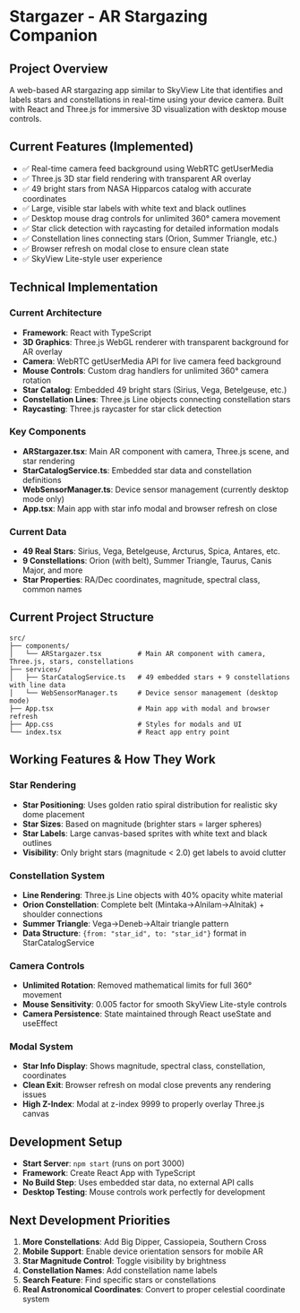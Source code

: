 # Stargazer - AR Stargazing Companion

## Project Overview
A web-based AR stargazing app similar to SkyView Lite that identifies and labels stars and constellations in real-time using your device camera. Built with React and Three.js for immersive 3D visualization with desktop mouse controls.

## Current Features (Implemented)
- ✅ Real-time camera feed background using WebRTC getUserMedia
- ✅ Three.js 3D star field rendering with transparent AR overlay
- ✅ 49 bright stars from NASA Hipparcos catalog with accurate coordinates
- ✅ Large, visible star labels with white text and black outlines
- ✅ Desktop mouse drag controls for unlimited 360° camera movement
- ✅ Star click detection with raycasting for detailed information modals
- ✅ Constellation lines connecting stars (Orion, Summer Triangle, etc.)
- ✅ Browser refresh on modal close to ensure clean state
- ✅ SkyView Lite-style user experience

## Technical Implementation

### Current Architecture
- **Framework**: React with TypeScript
- **3D Graphics**: Three.js WebGL renderer with transparent background for AR overlay
- **Camera**: WebRTC getUserMedia API for live camera feed background
- **Mouse Controls**: Custom drag handlers for unlimited 360° camera rotation
- **Star Catalog**: Embedded 49 bright stars (Sirius, Vega, Betelgeuse, etc.)
- **Constellation Lines**: Three.js Line objects connecting constellation stars
- **Raycasting**: Three.js raycaster for star click detection

### Key Components
- **ARStargazer.tsx**: Main AR component with camera, Three.js scene, and star rendering
- **StarCatalogService.ts**: Embedded star data and constellation definitions
- **WebSensorManager.ts**: Device sensor management (currently desktop mode only)
- **App.tsx**: Main app with star info modal and browser refresh on close

### Current Data
- **49 Real Stars**: Sirius, Vega, Betelgeuse, Arcturus, Spica, Antares, etc.
- **9 Constellations**: Orion (with belt), Summer Triangle, Taurus, Canis Major, and more
- **Star Properties**: RA/Dec coordinates, magnitude, spectral class, common names

## Current Project Structure
```
src/
├── components/
│   └── ARStargazer.tsx         # Main AR component with camera, Three.js, stars, constellations
├── services/
│   ├── StarCatalogService.ts   # 49 embedded stars + 9 constellations with line data
│   └── WebSensorManager.ts     # Device sensor management (desktop mode)
├── App.tsx                     # Main app with modal and browser refresh
├── App.css                     # Styles for modals and UI
└── index.tsx                   # React app entry point
```

## Working Features & How They Work

### Star Rendering
- **Star Positioning**: Uses golden ratio spiral distribution for realistic sky dome placement
- **Star Sizes**: Based on magnitude (brighter stars = larger spheres)
- **Star Labels**: Large canvas-based sprites with white text and black outlines
- **Visibility**: Only bright stars (magnitude < 2.0) get labels to avoid clutter

### Constellation System
- **Line Rendering**: Three.js Line objects with 40% opacity white material
- **Orion Constellation**: Complete belt (Mintaka→Alnilam→Alnitak) + shoulder connections
- **Summer Triangle**: Vega→Deneb→Altair triangle pattern
- **Data Structure**: `{from: "star_id", to: "star_id"}` format in StarCatalogService

### Camera Controls
- **Unlimited Rotation**: Removed mathematical limits for full 360° movement
- **Mouse Sensitivity**: 0.005 factor for smooth SkyView Lite-style controls
- **Camera Persistence**: State maintained through React useState and useEffect

### Modal System
- **Star Info Display**: Shows magnitude, spectral class, constellation, coordinates
- **Clean Exit**: Browser refresh on modal close prevents any rendering issues
- **High Z-Index**: Modal at z-index 9999 to properly overlay Three.js canvas

## Development Setup
- **Start Server**: `npm start` (runs on port 3000)
- **Framework**: Create React App with TypeScript
- **No Build Step**: Uses embedded star data, no external API calls
- **Desktop Testing**: Mouse controls work perfectly for development

## Next Development Priorities
1. **More Constellations**: Add Big Dipper, Cassiopeia, Southern Cross
2. **Mobile Support**: Enable device orientation sensors for mobile AR
3. **Star Magnitude Control**: Toggle visibility by brightness
4. **Constellation Names**: Add constellation name labels
5. **Search Feature**: Find specific stars or constellations
6. **Real Astronomical Coordinates**: Convert to proper celestial coordinate system